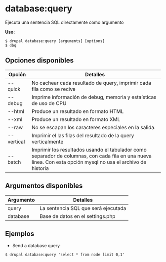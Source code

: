 # database:query
Ejecuta una sentencia SQL directamente como argumento

**Uso:**
```
$ drupal database:query [arguments] [options]
$ dbq  
```

## Opciones disponibles
Opción | Detalles
-------|-------------
--quick | No cachear cada resultado de query, imprimir cada fila como se recive
--debug | Imprime información de debug, memoria y estaísticas de uso de CPU
--html | Produce un resultado en formato HTML
--xml | Produce un resultado en formato XML
--raw | No se escapan los caracteres especiales en la salida.
--vertical | Imprimir el las filas del resultado de la query verticalmente
--batch | Imprimir los resultados usando el tabulador como separador de columnas, con cada fila en una nueva línea. Con esta opción mysql no usa el archivo de historia

## Argumentos disponibles
Argumento | Detalles
---------|-------------
query | La sentencia SQL que será ejecutada
database | Base de datos en el settings.php

## Ejemplos
* Send a database query
```
$ drupal database:query 'select * from node limit 0,1'

```
